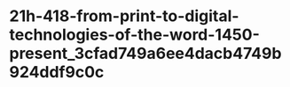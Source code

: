 # 21h-418-from-print-to-digital-technologies-of-the-word-1450-present_3cfad749a6ee4dacb4749b924ddf9c0c